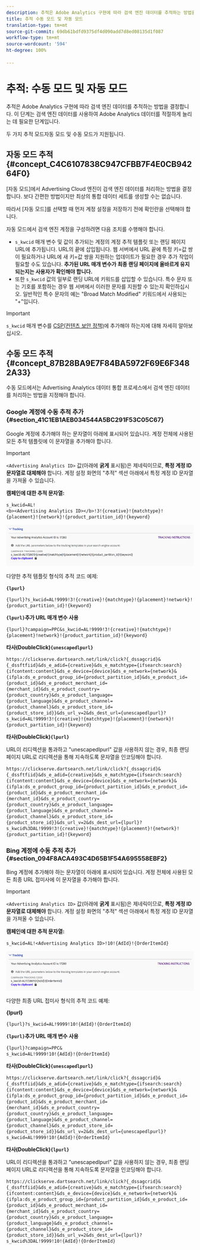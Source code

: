 ```yaml
---
description: 추적은 Adobe Analytics 구현에 따라 검색 엔진 데이터를 추적하는 방법을 결정합니다. 이 단계는 검색 엔진 데이터를 사용하여 Adobe Analytics 데이터를 적절하게 늘리는 데 필요한 단계입니다.
title: 추적 수동 모드 및 자동 모드
translation-type: tm+mt
source-git-commit: 69db61bdfd9375df4d090add7d8ed08135d1f087
workflow-type: tm+mt
source-wordcount: '594'
ht-degree: 100%

---
```



# 추적: 수동 모드 및 자동 모드

추적은 Adobe Analytics 구현에 따라 검색 엔진 데이터를 추적하는 방법을 결정합니다. 이 단계는 검색 엔진 데이터를 사용하여 Adobe Analytics 데이터를 적절하게 늘리는 데 필요한 단계입니다.

두 가지 추적 모드자동 모드 및 수동 모드가 지원됩니다.

## 자동 모드 추적 {#concept_C4C6107838C947CFBB7F4E0CB94264F0}

[자동 모드]에서 Advertising Cloud 엔진이 검색 엔진 데이터를 처리하는 방법을 결정합니다. 보다 간편한 방법이지만 최상의 통합 데이터 세트를 생성할 수는 없습니다.

따라서 [자동 모드]를 선택할 때 먼저 계정 설정을 저장하기 전에 확인란을 선택해야 합니다.

자동 모드에서 검색 엔진 계정을 구성하려면 다음 조치를 수행해야 합니다.

* `s_kwcid` 매개 변수 및 값이 추가되는 계정의 계정 추적 템플릿 또는 랜딩 페이지 URL에 추가됩니다. URL의 끝에 삽입됩니다. 웹 서버에서 URL 끝에 특정 키=값 쌍이 필요하거나 URL에 새 키=값 쌍을 지원하는 업데이트가 필요한 경우 추가 작업이 필요할 수도 있습니다. **추가된 URL 매개 변수가 최종 랜딩 페이지에 올바르게 유지되는지는 사용자가 확인해야 합니다.**
* 또한 `s_kwcid` 값의 일부로 랜딩 URL에 키워드를 삽입할 수 있습니다. 특수 문자 또는 기호를 포함하는 경우 웹 서버에서 이러한 문자를 지원할 수 있는지 확인하십시오. 일반적인 특수 문자의 예는 &quot;Broad Match Modified&quot; 키워드에서 사용되는 &quot;+&quot;입니다.

>[!IMPORTANT]
>
>`s_kwcid` 매개 변수를 [CSP(컨텐츠 보안 정책)](https://docs.adobe.com/content/help/ko-KR/id-service/using/reference/csp.html)에 추가해야 하는지에 대해 자세히 알아보십시오.

## 수동 모드 추적 {#concept_87B28BA9E7F84BA5972F69E6F3482A33}

수동 모드에서는 Advertising Analytics 데이터 통합 프로세스에서 검색 엔진 데이터를 처리하는 방법을 지정해야 합니다.

### Google 계정에 수동 추적 추가 {#section_41C1EB1AEB034544A5BC291F53C05C67}

Google 계정에 추가해야 하는 문자열이 아래에 표시되어 있습니다. 계정 전체에 사용된 모든 추적 템플릿에 이 문자열을 추가해야 합니다.

>[!IMPORTANT]
>
>`<Advertising Analytics ID>` 값(아래에 **굵게** 표시됨)은 제네릭이므로, **특정 계정 ID 문자열로 대체해야** 합니다. 계정 설정 화면의 &quot;추적&quot; 섹션 아래에서 특정 계정 ID 문자열을 가져올 수 있습니다.

**캠페인에 대한 추적 문자열:**

```
s_kwcid=AL! 
<b><Advertising Analytics ID></b>!3!{creative}!{matchtype}!{placement}!{network}!{product_partition_id}!{keyword}
```

![](assets/Google.png)

다양한 추적 템플릿 형식의 추적 코드 예제:

**`{lpurl}`**

```
{lpurl}?s_kwcid=AL!9999!3!{creative}!{matchtype}!{placement}!network}!{product_partition_id}!{keyword}
```

**`{lpurl}`추가 URL 매개 변수 사용&#x200B;**

```
{lpurl}?campaign=PPC&s_kwcid=AL!9999!3!{creative}!{matchtype}!{placement}!network}!{product_partition_id}!{keyword}
```

**타사(DoubleClick)`{unescapedlpurl}`**

```
https://clickserve.dartsearch.net/link/click?{_dssagcrid}&{_dssftfiid}&ds_e_adid={creative}&ds_e_matchtype={ifsearch:search}{ifcontent:content}&ds_e_device={device}&ds_e_network={network}&{ifpla:ds_e_product_group_id={product_partition_id}&ds_e_product_id={product_id}&ds_e_product_merchant_id={merchant_id}&ds_e_product_country={product_country}&ds_e_product_language={product_language}&ds_e_product_channel={product_channel}&ds_e_product_store_id={product_store_id}}&ds_url_v=2&ds_dest_url={unescapedlpurl}?s_kwcid=AL!9999!3!{creative}!{matchtype}!{placement}!{network}!{product_partition_id}!{keyword}
```

**타사(DoubleClick)`{lpurl}`**

URL이 리디렉션을 통과하고 &quot;unescapedlpurl&quot; 값을 사용하지 않는 경우, 최종 랜딩 페이지 URL로 리디렉션을 통해 지속하도록 문자열을 인코딩해야 합니다.

```
https://clickserve.dartsearch.net/link/click?{_dssagcrid}&{_dssftfiid}&ds_e_adid={creative}&ds_e_matchtype={ifsearch:search}{ifcontent:content}&ds_e_device={device}&ds_e_network={network}&{ifpla:ds_e_product_group_id={product_partition_id}&ds_e_product_id={product_id}&ds_e_product_merchant_id={merchant_id}&ds_e_product_country={product_country}&ds_e_product_language={product_language}&ds_e_product_channel={product_channel}&ds_e_product_store_id={product_store_id}}&ds_url_v=2&ds_dest_url={lpurl}?s_kwcid%3DAL!9999!3!{creative}!{matchtype}!{placement}!{network}!{product_partition_id}!{keyword}
```

### Bing 계정에 수동 추적 추가 {#section_094F8ACA493C4D65B1F54A695558EBF2}

Bing 계정에 추가해야 하는 문자열이 아래에 표시되어 있습니다. 계정 전체에 사용된 모든 최종 URL 접미사에 이 문자열을 추가해야 합니다.

>[!IMPORTANT]
>
>`<Advertising Analytics ID>` 값(아래에 **굵게** 표시됨)은 제네릭이므로, **특정 계정 ID 문자열로 대체해야** 합니다. 계정 설정 화면의 &quot;추적&quot; 섹션 아래에서 특정 계정 ID 문자열을 가져올 수 있습니다.

**캠페인에 대한 추적 문자열:**

```
s_kwcid=AL!<Advertising Analytics ID>!10!{AdId}!{OrderItemId} 
```

![](assets/Bing.png)

다양한 최종 URL 접미사 형식의 추적 코드 예제:

**{lpurl}**

```
{lpurl}?s_kwcid=AL!9999!10!{AdId}!{OrderItemId}
```

**`{lpurl}`추가 URL 매개 변수 사용&#x200B;**

```
{lpurl}?campaign=PPC&
s_kwcid=AL!9999!10!{AdId}!{OrderItemId}
```

**타사(DoubleClick)`{unescapedlpurl}`**

```
https://clickserve.dartsearch.net/link/click?{_dssagcrid}&{_dssftfiid}&ds_e_adid={creative}&ds_e_matchtype={ifsearch:search}{ifcontent:content}&ds_e_device={device}&ds_e_network={network}&{ifpla:ds_e_product_group_id={product_partition_id}&ds_e_product_id={product_id}&ds_e_product_merchant_id={merchant_id}&ds_e_product_country={product_country}&ds_e_product_language={product_language}&ds_e_product_channel={product_channel}&ds_e_product_store_id={product_store_id}}&ds_url_v=2&ds_dest_url={unescapedlpurl}?s_kwcid=AL!9999!10!{AdId}!{OrderItemId}
```

**타사(DoubleClick)`{lpurl}`**

URL이 리디렉션을 통과하고 &quot;unescapedlpurl&quot; 값을 사용하지 않는 경우, 최종 랜딩 페이지 URL로 리디렉션을 통해 지속하도록 문자열을 인코딩해야 합니다.

```
https://clickserve.dartsearch.net/link/click?{_dssagcrid}&{_dssftfiid}&ds_e_adid={creative}&ds_e_matchtype={ifsearch:search}{ifcontent:content}&ds_e_device={device}&ds_e_network={network}&{ifpla:ds_e_product_group_id={product_partition_id}&ds_e_product_id={product_id}&ds_e_product_merchant_id={merchant_id}&ds_e_product_country={product_country}&ds_e_product_language={product_language}&ds_e_product_channel={product_channel}&ds_e_product_store_id={product_store_id}}&ds_url_v=2&ds_dest_url={lpurl}?s_kwcid%3DAL!9999!10!{AdId}!{OrderItemId}
```
